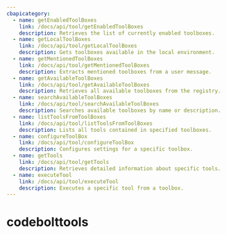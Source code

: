 ```yaml
---
cbapicategory:
  - name: getEnabledToolBoxes
    link: /docs/api/tool/getEnabledToolBoxes
    description: Retrieves the list of currently enabled toolboxes.
  - name: getLocalToolBoxes
    link: /docs/api/tool/getLocalToolBoxes
    description: Gets toolboxes available in the local environment.
  - name: getMentionedToolBoxes
    link: /docs/api/tool/getMentionedToolBoxes
    description: Extracts mentioned toolboxes from a user message.
  - name: getAvailableToolBoxes
    link: /docs/api/tool/getAvailableToolBoxes
    description: Retrieves all available toolboxes from the registry.
  - name: searchAvailableToolBoxes
    link: /docs/api/tool/searchAvailableToolBoxes
    description: Searches available toolboxes by name or description.
  - name: listToolsFromToolBoxes
    link: /docs/api/tool/listToolsFromToolBoxes
    description: Lists all tools contained in specified toolboxes.
  - name: configureToolBox
    link: /docs/api/tool/configureToolBox
    description: Configures settings for a specific toolbox.
  - name: getTools
    link: /docs/api/tool/getTools
    description: Retrieves detailed information about specific tools.
  - name: executeTool
    link: /docs/api/tool/executeTool
    description: Executes a specific tool from a toolbox.
---
```

# codebolttools
<CBAPICategory />